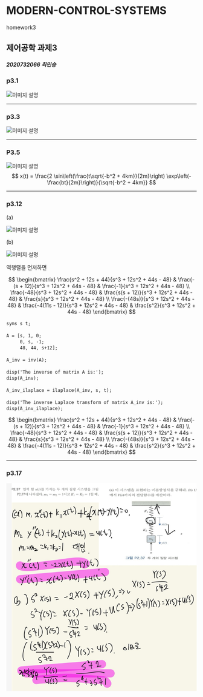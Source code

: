 # MODERN-CONTROL-SYSTEMS
homework3

## 제어공학 과제3                    
##### 2020732066 최민승

### p3.1

![이미지 설명](https://github.com/minseong124123123/modern-control-systems-3/blob/331ecd8eeced5b047ffa647d7b3e3ff9347dc8e1/P3.1.png)

---

### p3.3

![이미지 설명](https://github.com/minseong124123123/modern-control-systems-3/blob/594a6742d7ae689c66514788d456d8abf0f69ba9/P3.3.png)

---

### P3.5

![이미지 설명](https://github.com/minseong124123123/modern-control-systems-3/blob/b9d866c0032cbec9dd04dfed40658f6100db0781/P3.5.png)
$$
x(t) = \frac{2 \sin\left(\frac{t\sqrt{-b^2 + 4km}}{2m}\right) \exp\left(-\frac{bt}{2m}\right)}{\sqrt{-b^2 + 4km}}
$$

---

### p3.12

(a)

![이미지 설명](https://github.com/minseong124123123/modern-control-systems-3/blob/7cd98979128163db65ca1f616cd258e8d82d0b24/P3.12(a).png)

(b)

![이미지 설명](https://github.com/minseong124123123/modern-control-systems-3/blob/755b279d1094ab4e97b59f8092929391a083eaa9/P3.12(b).png)

역행렬을 먼저하면

$$
\begin{bmatrix}
\frac{s^2 + 12s + 44}{s^3 + 12s^2 + 44s - 48} & \frac{-(s + 12)}{s^3 + 12s^2 + 44s - 48} & \frac{-1}{s^3 + 12s^2 + 44s - 48} \\
\frac{-48}{s^3 + 12s^2 + 44s - 48} & \frac{s(s + 12)}{s^3 + 12s^2 + 44s - 48} & \frac{s}{s^3 + 12s^2 + 44s - 48} \\
\frac{-(48s)}{s^3 + 12s^2 + 44s - 48} & \frac{-4(11s - 12)}{s^3 + 12s^2 + 44s - 48} & \frac{s^2}{s^3 + 12s^2 + 44s - 48}
\end{bmatrix}
$$

```
syms s t;  

A = [s, 1, 0; 
     0, s, -1; 
     48, 44, s+12];

A_inv = inv(A);

disp('The inverse of matrix A is:');
disp(A_inv);

A_inv_ilaplace = ilaplace(A_inv, s, t); 

disp('The inverse Laplace transform of matrix A_inv is:');
disp(A_inv_ilaplace);

```

$$
\begin{bmatrix}
\frac{s^2 + 12s + 44}{s^3 + 12s^2 + 44s - 48} & \frac{-(s + 12)}{s^3 + 12s^2 + 44s - 48} & \frac{-1}{s^3 + 12s^2 + 44s - 48} \\
\frac{-48}{s^3 + 12s^2 + 44s - 48} & \frac{s(s + 12)}{s^3 + 12s^2 + 44s - 48} & \frac{s}{s^3 + 12s^2 + 44s - 48} \\
\frac{-(48s)}{s^3 + 12s^2 + 44s - 48} & \frac{-4(11s - 12)}{s^3 + 12s^2 + 44s - 48} & \frac{s^2}{s^3 + 12s^2 + 44s - 48}
\end{bmatrix}
$$


---

### p3.17

![이미지 설명](https://github.com/minseong124123123/modern-contreol-systems/blob/1d4620c873e240fd89365f4a429e9479e6e81bab/P2.37.png)
